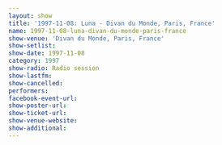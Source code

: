 ```yaml
---
layout: show
title: '1997-11-08: Luna - Divan du Monde, Paris, France'
name: 1997-11-08-luna-divan-du-monde-paris-france
show-venue: 'Divan du Monde, Paris, France'
show-setlist: 
show-date: 1997-11-08
category: 1997
show-radio: Radio session
show-lastfm: 
show-cancelled: 
performers: 
facebook-event-url: 
show-poster-url: 
show-ticket-url: 
show-venue-website: 
show-additional: 
---
```


